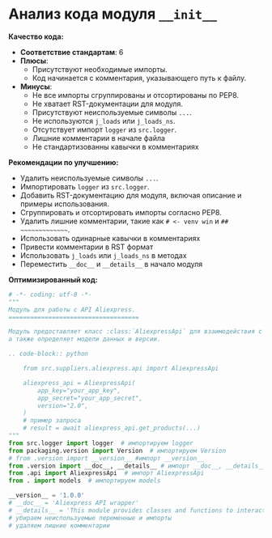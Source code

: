 # Анализ кода модуля `__init__`

**Качество кода:**

*   **Соответствие стандартам**: 6
*   **Плюсы**:
    *   Присутствуют необходимые импорты.
    *   Код начинается с комментария, указывающего путь к файлу.
*   **Минусы**:
    *   Не все импорты сгруппированы и отсортированы по PEP8.
    *   Не хватает RST-документации для модуля.
    *   Присутствуют неиспользуемые символы `...`.
    *   Не используются `j_loads` или `j_loads_ns`.
    *   Отсутствует импорт `logger` из `src.logger`.
    *   Лишние комментарии в начале файла
    *   Не стандартизованны кавычки в комментариях

**Рекомендации по улучшению:**

*   Удалить неиспользуемые символы `...`.
*   Импортировать `logger` из `src.logger`.
*   Добавить RST-документацию для модуля, включая описание и примеры использования.
*   Сгруппировать и отсортировать импорты согласно PEP8.
*   Удалить лишние комментарии, такие как `# <- venv win` и `## ~~~~~~~~~~~~~`.
*   Использовать одинарные кавычки в комментариях
*   Привести комментарии в RST формат
*   Использовать `j_loads` или `j_loads_ns` в методах
*   Переместить `__doc__` и `__details__` в начало модуля

**Оптимизированный код:**

```python
# -*- coding: utf-8 -*-
"""
Модуль для работы с API Aliexpress.
====================================

Модуль предоставляет класс :class:`AliexpressApi` для взаимодействия с API Aliexpress,
а также определяет модели данных и версии.

.. code-block:: python

    from src.suppliers.aliexpress.api import AliexpressApi

    aliexpress_api = AliexpressApi(
        app_key="your_app_key",
        app_secret="your_app_secret",
        version="2.0",
    )
    # пример запроса
    # result = await aliexpress_api.get_products(...)
"""
from src.logger import logger  # импортируем logger
from packaging.version import Version  # импортируем Version
# from .version import __version__ #импорт __version__
from .version import __doc__, __details__ # импорт __doc__, __details__
from .api import AliexpressApi  # импорт AliexpressApi
from . import models  # импортируем models

__version__ = '1.0.0'
# __doc__ = 'Aliexpress API wrapper'
# __details__ = 'This module provides classes and functions to interact with the Aliexpress API.'
# убираем неиспользуемые переменные и импорты
# удаляем лишние комментарии
```